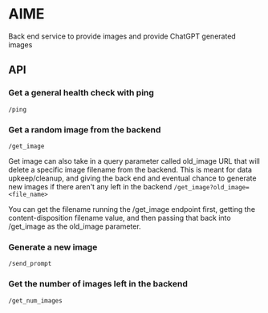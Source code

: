 # AIME

Back end service to provide images and provide ChatGPT generated images

## API

### Get a general health check with ping

`/ping`

### Get a random image from the backend

`/get_image`

Get image can also take in a query parameter called old_image URL that will delete a specific image filename from the backend. This is meant for data upkeep/cleanup, and giving the back end
and eventual chance to generate new images if there aren't any left in the backend
`/get_image?old_image=<file_name>`

You can get the filename running the /get_image endpoint first, getting the content-disposition filename value, and then passing that back into /get_image as the old_image parameter.

### Generate a new image

`/send_prompt`

### Get the number of images left in the backend

`/get_num_images`
